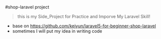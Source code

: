 #shop-laravel project

> this is my Side_Project for Practice and Imporve My Laravel Skill!

- base on https://github.com/kejyun/laravel5-for-beginner-shop-laravel
- sometimes I will put my idea in writing code